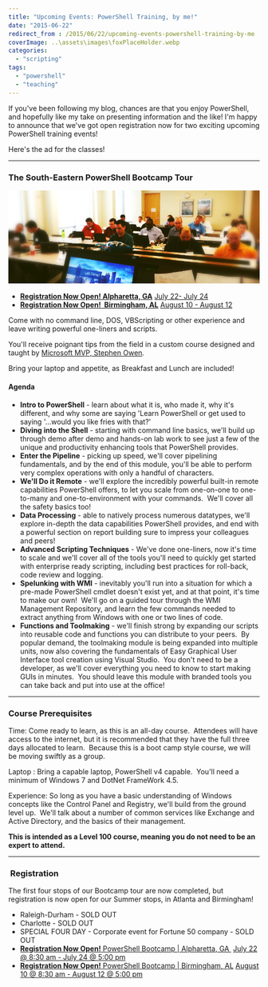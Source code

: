 ```yaml
---
title: "Upcoming Events: PowerShell Training, by me!"
date: "2015-06-22"
redirect_from : /2015/06/22/upcoming-events-powershell-training-by-me
coverImage: ..\assets\images\foxPlaceHolder.webp
categories: 
  - "scripting"
tags: 
  - "powershell"
  - "teaching"
---
```


If you've been following my blog, chances are that you enjoy PowerShell, and hopefully like my take on presenting information and the like! I'm happy to announce that we've got open registration now for two exciting upcoming PowerShell training events!

Here's the ad for the classes!
****
### The South-Eastern PowerShell Bootcamp Tour

![download](../assets/images/2015/06/images/download.png)

- [**Registration Now Open! Alpharetta, GA**](http://t.co/mgGnkVTTR6) [July 22- July 24](http://t.co/mgGnkVTTR6)
- [**Registration Now Open!  Birmingham, AL**](http://bit.ly/PSBamaBootCamp) [August 10 - August 12](http://bit.ly/PSBamaBootCamp)

Come with no command line, DOS, VBScripting or other experience and leave writing powerful one-liners and scripts.  

You'll receive poignant tips from the field in a custom course designed and taught by [Microsoft MVP, Stephen Owen](https://mvp.microsoft.com/en-us/mvp/Stephen%20Owen-5001199). 

Bring your laptop and appetite, as Breakfast and Lunch are included!

#### Agenda

- **Intro to PowerShell** - learn about what it is, who made it, why it's different, and why some are saying 'Learn PowerShell or get used to saying '...would you like fries with that?'
- **Diving into the Shell** - starting with command line basics, we'll build up through demo after demo and hands-on lab work to see just a few of the unique and productivity enhancing tools that PowerShell provides.
- **Enter the Pipeline** - picking up speed, we'll cover pipelining fundamentals, and by the end of this module, you'll be able to perform very complex operations with only a handful of characters.
- **We'll Do it Remote** - we'll explore the incredibly powerful built-in remote capabilities PowerShell offers, to let you scale from one-on-one to one-to-many and one-to-environment with your commands.  We'll cover all the safety basics too!
- **Data Processing** - able to natively process numerous datatypes, we'll explore in-depth the data capabilities PowerShell provides, and end with a powerful section on report building sure to impress your colleagues and peers!
- **Advanced Scripting Techniques** - We've done one-liners, now it's time to scale and we'll cover all of the tools you'll need to quickly get started with enterprise ready scripting, including best practices for roll-back, code review and logging.
- **Spelunking with WMI** - inevitably you'll run into a situation for which a pre-made PowerShell cmdlet doesn't exist yet, and at that point, it's time to make our own!  We'll go on a guided tour through the WMI Management Repository, and learn the few commands needed to extract anything from Windows with one or two lines of code.
- **Functions and Toolmaking** - we'll finish strong by expanding our scripts into reusable code and functions you can distribute to your peers.  By popular demand, the toolmaking module is being expanded into multiple units, now also covering the fundamentals of Easy Graphical User Interface tool creation using Visual Studio.  You don't need to be a developer, as we'll cover everything you need to know to start making GUIs in minutes.  You should leave this module with branded tools you can take back and put into use at the office!

* * *

### Course Prerequisites

Time: Come ready to learn, as this is an all-day course.  Attendees will have access to the internet, but it is recommended that they have the full three days allocated to learn.  Because this is a boot camp style course, we will be moving swiftly as a group.

Laptop : Bring a capable laptop, PowerShell v4 capable.  You'll need a minimum of Windows 7 and DotNet FrameWork 4.5.

Experience: So long as you have a basic understanding of Windows concepts like the Control Panel and Registry, we'll build from the ground level up.  We'll talk about a number of common services like Exchange and Active Directory, and the basics of their management.

**This is intended as a Level 100 course, meaning you do not need to be an expert to attend.** 

* * *

###  Registration

The first four stops of our Bootcamp tour are now completed, but registration is now open for our Summer stops, in Atlanta and Birmingham!

- Raleigh-Durham - SOLD OUT
- Charlotte - SOLD OUT
- SPECIAL FOUR DAY - Corporate event for Fortune 50 company - SOLD OUT
- [**Registration Now Open!** PowerShell Bootcamp | Alpharetta, GA ](http://t.co/mgGnkVTTR6) [July 22 @ 8:30 am - July 24 @ 5:00 pm](http://t.co/mgGnkVTTR6)
- [**Registration Now Open!** PowerShell Bootcamp | Birmingham, AL](http://bit.ly/PSBamaBootCamp) [August 10 @ 8:30 am - August 12 @ 5:00 pm](http://bit.ly/PSBamaBootCamp)
